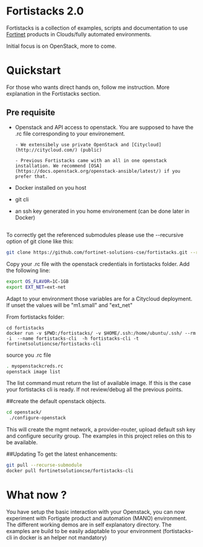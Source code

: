 #  Fortistacks 2.0

Fortistacks is a collection of examples, scripts and documentation to use [Fortinet](http://fortinet.com) products in 
Clouds/fully automated environments. 

Initial focus is on OpenStack, more to come.

# Quickstart

For those who wants direct hands on, follow me instruction. More explanation in the Fortistacks section.

## Pre requisite
* Openstack and API access to openstack. You are supposed to have the .rc file corresponding to your environement.
      
      - We extensibely use private OpenStack and [Citycloud](http://citycloud.com/) (public)
      
      - Previous Fortistacks came with an all in one openstack installation. We recommend [OSA](https://docs.openstack.org/openstack-ansible/latest/) if you prefer that.
      
* Docker installed on you host
* git cli
* an ssh key generated in you home environement (can be done later in Docker)

##
To correctly get the referenced submodules please use the --recursive option of git clone like this:
```bash
git clone https://github.com/fortinet-solutions-cse/fortistacks.git --recursive
```

Copy your .rc file with the openstack credentials in fortistacks folder.
Add the following line:
````bash
export OS_FLAVOR=1C-1GB
export EXT_NET=ext-net
````
Adapt to your environment those variables are for a Citycloud deployment.
If unset the values will be "m1.small" and "ext_net"


From fortistacks folder:
```shell
cd fortistacks
docker run -v $PWD:/fortistacks/ -v $HOME/.ssh:/home/ubuntu/.ssh/ --rm -i  --name fortistacks-cli  -h fortistacks-cli -t fortinetsolutioncse/fortistacks-cli
```

source you .rc file
```bash
. myopenstackcreds.rc
openstack image list
```

The list command must return the list of available image. If this is the case your fortistacks cli is ready.
If not review/debug all the previous points.

##create the default openstack objects.
```bash
cd openstack/
 ./configure-openstack
```

This will create the mgmt network, a provider-router, upload default ssh key and configure security group.
The examples in this project relies on this to be available.

##Updating
To get the latest enhancements: 
```bash
git pull --recurse-submodule
docker pull fortinetsolutioncse/fortistacks-cli
```

# What now ?

You have setup the basic interaction with your Openstack, you can now experiment with Fortigate product 
and automation (MANO) environment.
The different working demos are in self explanatory directory. The examples are build to be easily adaptable to your 
environment (fortistacks-cli in docker is an helper not mandatory)
